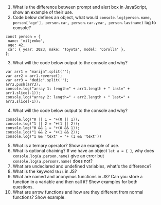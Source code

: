 1. What is the difference between prompt and alert box in JavaScript, show an example of their use.
2. Code below defines an object, what would `console.log(person.name, person['age'], person.car, person.car.year, person.lastname)` log to console?
 ```
 const person = {
  name: 'miljenko',
  age: 42,
  car: { year: 2023, make: 'Toyota', model: 'Corolla' },
};
```
3. What will the code below output to the console and why?
```
var arr1 = "marija".split('');
var arr2 = arr1.reverse();
var arr3 = "dedic".split('');
arr2.push(arr3);
console.log("array 1: length=" + arr1.length + " last=" + arr1.slice(-1));
console.log("array 2: length=" + arr2.length + " last=" + arr2.slice(-1));
```
4. What will the code below output to the console and why?
```
console.log("0 || 1 = "+(0 || 1));
console.log("1 || 2 = "+(1 || 2));
console.log("0 && 1 = "+(0 && 1));
console.log("1 && 2 = "+(1 && 2));
console.log("1 && 'text' = "+ (1 && 'text')) 
```
5. What is a ternary operator? Show an example of use.
6. What is optional chaining? If we have an object `let a = { }`, why does `console.log(a.person.name)` give an error but `console.log(a.person?.name)` does not?
7. What are undeclared and undefined variables, what's the difference?
8. What is the keyword `this` in JS?
9. What are named and anonymus functions in JS? Can you store a function in a variable and then call it? Show examples for both questions.
10. What are arrow functions and how are they different from normal functions? Show example.

